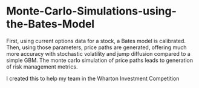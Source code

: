 # Monte-Carlo-Simulations-using-the-Bates-Model

First, using current options data for a stock, a Bates model is calibrated. Then, using those parameters, price paths are generated, offering much more accuracy with stochastic volatility and jump diffusion compared to a simple GBM. The monte carlo simulation of price paths leads to generation of risk management metrics.

I created this to help my team in the Wharton Investment Competition
